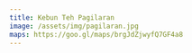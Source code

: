 ```yaml
---
title: Kebun Teh Pagilaran
image: /assets/img/pagilaran.jpg
maps: https://goo.gl/maps/brgJdZjwyfQ7GF4a8
---
```


